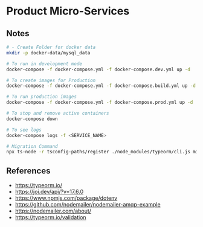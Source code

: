 # Product Micro-Services

## Notes

```sh
# - Create Folder for docker data
mkdir -p docker-data/mysql_data

# To run in development mode
docker-compose -f docker-compose.yml -f docker-compose.dev.yml up -d

# To create images for Production
docker-compose -f docker-compose.yml -f docker-compose.build.yml up -d

# To run production images
docker-compose -f docker-compose.yml -f docker-compose.prod.yml up -d

# To stop and remove active containers
docker-compose down

# To see logs
docker-compose logs -f <SERVICE_NAME>

# Migration Command
npx ts-node -r tsconfig-paths/register ./node_modules/typeorm/cli.js migration:show
```

## References

- https://typeorm.io/
- https://joi.dev/api/?v=17.6.0
- https://www.npmjs.com/package/dotenv
- https://github.com/nodemailer/nodemailer-amqp-example
- https://nodemailer.com/about/
- https://typeorm.io/validation
